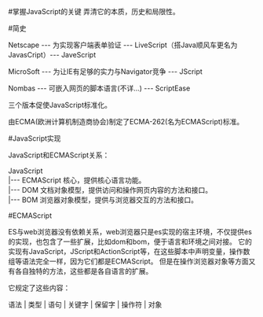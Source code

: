 #掌握JavaScript的关键
弄清它的本质，历史和局限性。

#简史

Netscape --- 为实现客户端表单验证 --- LiveScript（搭Java顺风车更名为JavasCript）--- JaveScript

MicroSoft --- 为让IE有足够的实力与Navigator竞争 --- JScript

Nombas --- 可嵌入网页的脚本语言(不详...) --- ScriptEase

三个版本促使JavaScript标准化。

由ECMA(欧洲计算机制造商协会)制定了ECMA-262(名为ECMAScript)标准。

#JavaScript实现

JavaScript和ECMAScript关系：

JavaScript  
|--- ECMAScript 核心，提供核心语言功能。  
|--- DOM 文档对象模型，提供访问和操作网页内容的方法和接口。  
|--- BOM 浏览器对象模型，提供与浏览器交互的方法和接口。

#ECMAScript

ES与web浏览器没有依赖关系，web浏览器只是es实现的宿主环境，不仅提供es的实现，也包含了一些扩展，比如dom和bom，便于语言和环境之间对接。
它的实现有JavaScript，JScript和ActionScript等，在这些脚本中声明变量，操作数组等语法完全一样，因为它们都是ECMAScript。
但是在操作浏览器对象等方面又有各自独特的方法，这些都是各自语言的扩展。

它规定了这些内容：

语法 | 类型 | 语句 | 关键字 | 保留字 | 操作符 | 对象






























































